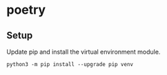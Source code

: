 # poetry

## Setup

Update pip and install the virtual environment module.

```shell
python3 -m pip install --upgrade pip venv
```
